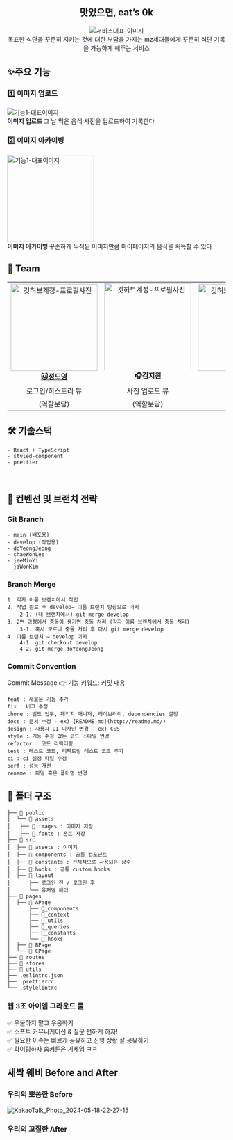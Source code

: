 <div align="center">

<h2> 맛있으면, eat’s 0k </h2>

<img src=""  alt="서비스대표-이미지" />
<div>목표한 식단을 꾸준히 지키는 것에 대한 부담을 가지는 mz세대들에게
꾸준히 식단 기록을 가능하게 해주는 서비스</div>

</div>

<h2> ✨주요 기능 </h2>

<h3> 1️⃣ 이미지 업로드 </h3>
<img src=""  alt="기능1-대표이미지" />
<div ><strong> 이미지 업로드 </strong> 그 날 먹은 음식 사진을 업로드하여 기록한다  <br/></div>


<h3> 2️⃣ 이미지 아카이빙 </h3>
<img width="200" src="https://github.com/now-sopkathon-web-3/client/assets/151596186/df4e0325-ef53-4ff7-a320-cbe2e59dab3e"  alt="기능1-대표이미지" />
<div ><strong> 이미지 아카이빙 </strong> 꾸준하게 누적된 이미지만큼 마이페이지의 음식을 획득할 수 있다 <br/></div>


<h2> 👥 Team </h2>

<table align="center">
    <tr align="center">
      <td style="min-width: 150px;">
            <a href="https://github.com/pepperdad">
              <img src="https://avatars.githubusercontent.com/u/58854041?v=4" width="200" alt="깃허브계정-프로필사진">
              <br />
              <b>🐱정도영</b>
            </a>
        </td>
      <td style="min-width: 150px;">
            <a href="https://github.com/Kjiw0n">
              <img src="https://avatars.githubusercontent.com/u/128016888?v=4" width="200" alt="깃허브계정-프로필사진">
              <br />
              <b>🎧김지원</b>
            </a>
        </td>
      <td style="min-width: 150px;">
            <a href="https://github.com/cindy-chaewon">
              <img src="https://avatars.githubusercontent.com/u/101500670?v=4" width="200" alt="깃허브계정-프로필사진">
              <br />
              <b>🐶이채원</b>
            </a>
        </td>
      <td style="min-width: 150px;">
            <a href="https://github.com/jeeminyi">
              <img src="https://avatars.githubusercontent.com/u/151596186?v=4" width="200" alt="깃허브계정-프로필사진">
              <br />
              <b>🎱이지민</b>
            </a>
        </td>
    </tr>
    <tr align="center">
       <td>
            로그인/히스토리 뷰 <br/>
      </td>
       <td>
            사진 업로드 뷰 <br/>
      </td>
       <td>
            랭킹 뷰 <br/>
      </td>
      <td>
            홈 뷰 <br/>
      </td>
    </tr>
  	<tr align="center">
       <td>
            (역할분담) <br/>
      </td>
       <td>
            (역할분담) <br/>
      </td>
       <td>
            (역할분담) <br/>
      </td>
       <td>
            (역할분담) <br/>
      </td>
    </tr>
</table>

<h2> 🛠 기술스택 </h2>

```
- React + TypeScript
- styled-component
- prettier
```
<br/>

<h2>  📄 컨벤션 및 브랜치 전략 </h2>
<h3>Git Branch</h3>

```
- main (배포용)
- develop (작업용)
- doYeongJeong
- chaeWonLee
- jeeMinYi
- jiWonKim
```

<h3>Branch Merge</h3>

```
1. 각자 이름 브랜치에서 작업
2. 작업 완료 후 develop→ 이름 브랜치 방향으로 머지
    2-1. (내 브랜치에서) git merge develop
3. 2번 과정에서 충돌이 생기면 충돌 처리 (각자 이름 브랜치에서 충돌 처리)
    3-1. 혹시 모르니 충돌 처리 후 다시 git merge develop
4. 이름 브랜치 → develop 머지
    4-1. git checkout develop
    4-2. git merge doYeongJeong
```

<h3>Commit Convention</h3>
Commit Message 👉 기능 키워드: 커밋 내용</br>

```
feat : 새로운 기능 추가
fix : 버그 수정
chore : 빌드 업무, 패키지 매니저, 라이브러리, dependencies 설정
docs : 문서 수정 - ex) [README.md](http://readme.md/)
design : 사용자 UI 디자인 변경 - ex) CSS
style : 기능 수정 없는 코드 스타일 변경
refactor : 코드 리팩터링
test : 테스트 코드, 리펙토링 테스트 코드 추가
ci : ci 설정 파일 수정
perf : 성능 개선
rename : 파일 혹은 폴더명 변경
```

<h2> 📁 폴더 구조 </h2>

```
├── 📁 public
│  └── 📁 assets
│	├── 📁 images : 이미지 저장
│	├── 📁 fonts : 폰트 저장
├── 📁 src
│  ├── 📁 assets : 이미지
│  ├── 📁 components : 공통 컴포넌트
│  ├── 📁 constants : 전체적으로 사용되는 상수
│  ├── 📁 hooks : 공통 custom hooks
│  ├── 📁 layout
│      ├── 로그인 전 / 로그인 후
│      └── 유저별 헤더
├── 📁 pages
│  ├── 📁 APage
│      ├── 📁_components
│      ├── 📁_context
│      ├── 📁_utils
│      ├── 📁_queries
│      ├── 📁_constants
│      └── 📁_hooks
│  ├── 📁 BPage
│  └── 📁 CPage
├── 📁 routes
├── 📁 stores 
├── 📁 utils
├── .eslintrc.json
├── .prettierrc
└── .stylelintrc
```

<h3>웹 3조 아이엠 그라운드 룰</h3>

✅ 우울하지 말고 우웅하기 <br/>
✅ 소프트 커뮤니케이션 & 질문 편하게 하자! <br/>
✅ 필요한 이슈는 빠르게 공유하고 진행 상황 잘 공유하기 <br/>
✅ 화이팅하자 솝커톤은 기세임 ㅋㅋ <br/>

<h2> 새싹 웨비 Before and After</h2>
<h3>우리의 뽀쏭한 Before</h3>


![KakaoTalk_Photo_2024-05-18-22-27-15](https://github.com/now-sopkathon-web-3/client/assets/151596186/281915b0-564f-41aa-a0c1-39c077527e6f)


<h3>우리의 꼬질한 After</h3>
